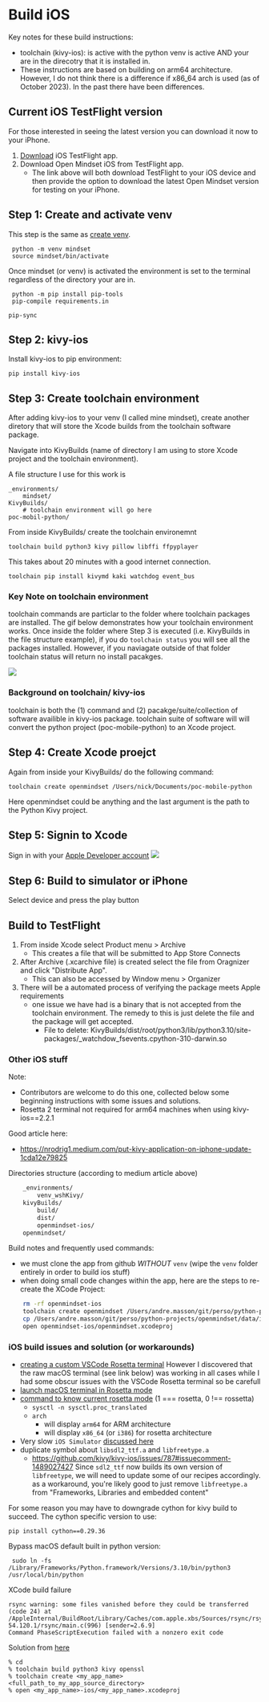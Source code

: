 # Build iOS
Key notes for these build instructions:
- toolchain (kivy-ios): is active with the python venv is active AND your are in the direcotry that it is installed in.
- These instructions are based on building on arm64 architecture. However, I do not think there is a difference if x86_64 arch is used (as of October 2023). In the past there have been differences.

## Current iOS TestFlight version
For those interested in seeing the latest version you can download it now to your iPhone.
1. [Download](https://testflight.apple.com/join/1gCPBjbZ) iOS TestFlight app.
2. Download Open Mindset iOS from TestFlight app. 
    - The link above will both download TestFlight to your iOS device and then provide the option to download the latest Open Mindset version for testing on your iPhone.


## Step 1: Create and activate venv
This step is the same as [create venv](../README.md#create-venv).
```
 python -m venv mindset
 source mindset/bin/activate
```
Once mindset (or venv) is activated the environment is set to the terminal regardless of the directory your are in.

```
 python -m pip install pip-tools
 pip-compile requirements.in
```
```
pip-sync
```

## Step 2: kivy-ios
Install kivy-ios to pip environment:
```
pip install kivy-ios
```

## Step 3: Create toolchain environment
After adding kivy-ios to your venv (I called mine mindset), create another diretory that will store the Xcode builds from the toolchain software package.

Navigate into KivyBuilds (name of directory I am using to store Xcode project and the toolchain environment).

A file structure I use for this work is
```
_environments/
    mindset/
KivyBuilds/
    # toolchain environment will go here
poc-mobil-python/
```


From inside KivyBuilds/ create the toolchain environemnt
```
toolchain build python3 kivy pillow libffi ffpyplayer 
```
This takes about 20 minutes with a good internet connection.

```
toolchain pip install kivymd kaki watchdog event_bus 
```

### Key Note on toolchain environment
toolchain commands are particlar to the folder where toolchain packages are installed. The gif below demonstrates how your toolchain environment works. Once inside the folder where Step 3 is executed (i.e. KivyBuilds in the file structure example), if you do `toolchain status` you will see all the packages installed. However, if you naviagate outside of that folder toolchain status will return no install pacakges.

<img src="../stores_presence/ios_build/toolchain_env_minus5.gif"/> 

### Background on toolchain/ kivy-ios
toolchain is both the (1) command and (2) pacakge/suite/collection of software availible in kivy-ios package. toolchain suite of software will will convert the python project (poc-mobile-python) to an Xcode project.

## Step 4: Create Xcode proejct
Again from inside your KivyBuilds/ do the following command:
```
toolchain create openmindset /Users/nick/Documents/poc-mobile-python
```
Here openmindset could be anything and the last argument is the path to the Python Kivy project.

## Step 5: Signin to Xcode

Sign in with your [Apple Developer account](https://developer.apple.com/programs/)
<img src="../stores_presence/ios_build/XcodeSignIn.gif" /> 

## Step 6: Build to simulator or iPhone
Select device and press the play button

## Build to TestFlight
1. From inside Xcode select Product menu > Archive
    - This creates a file that will be submitted to App Store Connects
2. After Archive (.xcarchive file) is created select the file from Oragnizer and click "Distribute App".
    - This can also be accessed by Window menu > Organizer
3. There will be a automated process of verifying the package meets Apple requirements
    - one issue we have had is a binary that is not accepted from the toolchain environment. The remedy to this is just delete the file and the package will get accepted.
        - File to delete: KivyBuilds/dist/root/python3/lib/python3.10/site-packages/_watchdow_fsevents.cpython-310-darwin.so
### Other iOS stuff
Note:
- Contributors are welcome to do this one, collected below some beginning instructions with some issues and solutions.
- Rosetta 2 terminal not required for arm64 machines when using kivy-ios==2.2.1

Good article here:
- https://nrodrig1.medium.com/put-kivy-application-on-iphone-update-1cda12e79825

Directories structure (according to medium article above)
```sh
    _environments/
        venv_wshKivy/
    kivyBuilds/
        build/
        dist/
        openmindset-ios/
    openmindset/
```

Build notes and frequently used commands:

- we must clone the app from github *WITHOUT* `venv` (wipe the `venv` folder entirely in order to build ios stuff)
- when doing small code changes within the app, here are the steps to re-create the XCode Project:

```sh
    rm -rf openmindset-ios
    toolchain create openmindset /Users/andre.masson/git/perso/python-projects/openmindset
    cp /Users/andre.masson/git/perso/python-projects/openmindset/data/icon.png openmindset-ios/
    open openmindset-ios/openmindset.xcodeproj
```

### iOS build issues and solution (or workarounds)

- [creating a custom VSCode Rosetta terminal](https://dev.to/markwitt_me/creating-a-custom-vscode-terminal-profile-for-using-rosetta-on-an-m1-mac-apple-silicon-2gb2) However I discovered that the raw macOS terminal (see link below) was working in all cases while I had some obscur issues with the VSCode Rosetta terminal so be carefull
- [launch macOS terminal in Rosetta mode](https://apple.stackexchange.com/a/409774/364767)
- [command to know current rosetta mode](https://stackoverflow.com/a/67690510/704681) (1 === rosetta, 0 !== rossetta)
    - `sysctl -n sysctl.proc_translated`
    - `arch`
      - will display `arm64` for ARM architecture
      - will display `x86_64` (or `i386`) for rosetta architecture
- Very slow `iOS Simulator` [discussed here](https://stackoverflow.com/questions/59570740/bad-xcode-iphone-simulator-performance-python-kivy-app)
- duplicate symbol about `libsdl2_ttf.a` and `libfreetype.a`
  - https://github.com/kivy/kivy-ios/issues/787#issuecomment-1489027427
    Since `sdl2_ttf` now builds its own version of `libfreetype`, we will need to update some of our recipes accordingly.
    as a workaround, you're likely good to just remove `libfreetype.a` from "Frameworks, Libraries and embedded content"

For some reason you may have to downgrade cython for kivy build to succeed. The cython specific version to use:

	pip install cython==0.29.36

Bypass macOS default built in python version:

     sudo ln -fs /Library/Frameworks/Python.framework/Versions/3.10/bin/python3 /usr/local/bin/python

XCode build failure

    rsync warning: some files vanished before they could be transferred (code 24) at /AppleInternal/BuildRoot/Library/Caches/com.apple.xbs/Sources/rsync/rsync-54.120.1/rsync/main.c(996) [sender=2.6.9]
    Command PhaseScriptExecution failed with a nonzero exit code

Solution from [here](https://github.com/kivy/kivy-ios/issues/513#issuecomment-646689846)

    % cd
    % toolchain build python3 kivy openssl
    % toolchain create <my_app_name> <full_path_to_my_app_source_directory>
    % open <my_app_name>-ios/<my_app_name>.xcodeproj
